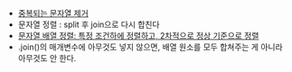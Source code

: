 
- [중복되는 문자열 제거](https://github.com/TPA-ThreeProblemsAday/TPA_CHB/blob/main/hyobin/javascript/string/programmers_120888.js)
- 문자열 정렬 : split 후 join으로 다시 합친다
- [문자열 배열 정렬: 특정 조건하에 정렬하고, 2차적으로 정상 기준으로 정렬](https://github.com/TPA-ThreeProblemsAday/TPA_CHB/blob/main/hyobin/javascript/string/Programmers_12915.js)
- .join()의 매개변수에 아무것도 넣지 않으면, 배열 원소를 모두 합쳐주는 게 아니라 아무것도 안 한다.
